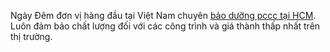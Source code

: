 Ngày Đêm đơn vị hàng đầu tại Việt Nam chuyên  <a href="https://ngaydem.vn/giai-phap/bao-duong-pccc-tai-tp-hcm-uy-tin-chi-phi-thap/">bảo dưỡng pccc tại HCM</a>. Luôn đảm bảo chất lượng đối với các công trình và giá thành thấp nhất trên thị trường.